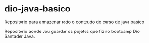 # dio-java-basico
Repositorio para armazenar todo o conteudo do curso de java basico

Repositorio aonde vou guardar os pojetos que fiz no bootcamp Dio Santader Java.